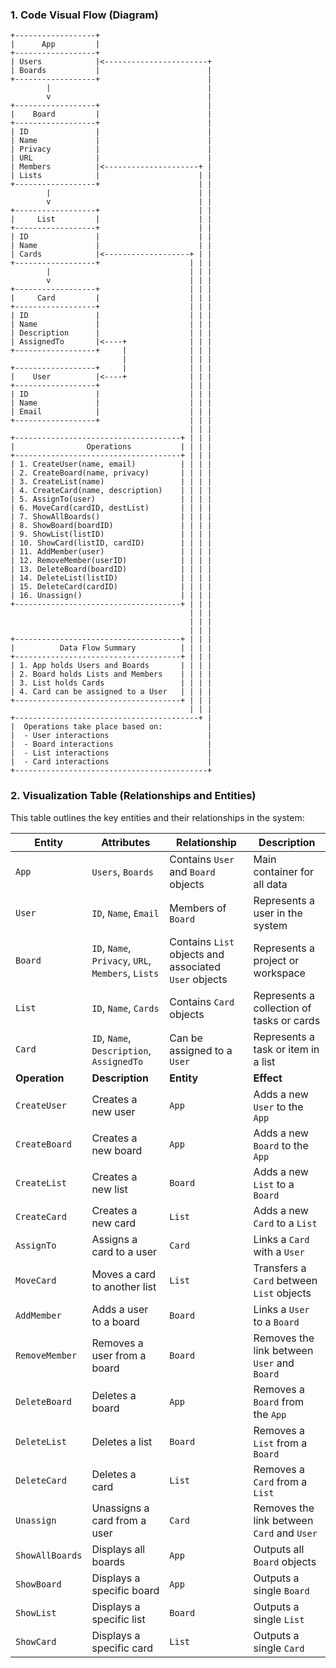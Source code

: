 
### 1. **Code Visual Flow (Diagram)**

```
+------------------+
|      App         |
+------------------+
| Users            |<-----------------------+
| Boards           |                        |
+------------------+                        |
        |                                   |
        v                                   |
+------------------+                        |
|    Board         |                        |
+------------------+                        |
| ID               |                        |
| Name             |                        |
| Privacy          |                        |
| URL              |                        |
| Members          |<---------------------+ |
| Lists            |                      | |
+------------------+                      | |
        |                                 | |
        v                                 | |
+------------------+                      | |
|     List         |                      | |
+------------------+                      | |
| ID               |                      | |
| Name             |                      | |
| Cards            |<-------------------+ | |
+------------------+                    | | |
        |                               | | |
        v                               | | |
+------------------+                    | | |
|     Card         |                    | | |
+------------------+                    | | |
| ID               |                    | | |
| Name             |                    | | |
| Description      |                    | | |
| AssignedTo       |<----+              | | |
+------------------+     |              | | |
                         |              | | |
+------------------+     |              | | |
|    User          |<----+              | | |
+------------------+                    | | |
| ID               |                    | | |
| Name             |                    | | |
| Email            |                    | | |
+------------------+                    | | |
                                        | | |
+-------------------------------------+ | | |
|                Operations           | | | |
+-------------------------------------+ | | |
| 1. CreateUser(name, email)          | | | |
| 2. CreateBoard(name, privacy)       | | | |
| 3. CreateList(name)                 | | | |
| 4. CreateCard(name, description)    | | | |
| 5. AssignTo(user)                   | | | |
| 6. MoveCard(cardID, destList)       | | | |
| 7. ShowAllBoards()                  | | | |
| 8. ShowBoard(boardID)               | | | |
| 9. ShowList(listID)                 | | | |
| 10. ShowCard(listID, cardID)        | | | |
| 11. AddMember(user)                 | | | |
| 12. RemoveMember(userID)            | | | |
| 13. DeleteBoard(boardID)            | | | |
| 14. DeleteList(listID)              | | | |
| 15. DeleteCard(cardID)              | | | |
| 16. Unassign()                      | | | |
+-------------------------------------+ | | |
                                        | | |
                                        | | |
                                        | | |
+-------------------------------------+ | | |
|          Data Flow Summary          | | | |
+-------------------------------------+ | | |
| 1. App holds Users and Boards       | | | |
| 2. Board holds Lists and Members    | | | |
| 3. List holds Cards                 | | | |
| 4. Card can be assigned to a User   | | | |
+-------------------------------------+ | | |
                                        | | |
+-----------------------------------------+ | 
|  Operations take place based on:          |
|  - User interactions                      |
|  - Board interactions                     |
|  - List interactions                      |
|  - Card interactions                      |
+-------------------------------------------+
```

### 2. **Visualization Table (Relationships and Entities)**

This table outlines the key entities and their relationships in the system:

| **Entity** | **Attributes** | **Relationship** | **Description** |
|------------|----------------|------------------|-----------------|
| `App`      | `Users`, `Boards` | Contains `User` and `Board` objects | Main container for all data |
| `User`     | `ID`, `Name`, `Email` | Members of `Board` | Represents a user in the system |
| `Board`    | `ID`, `Name`, `Privacy`, `URL`, `Members`, `Lists` | Contains `List` objects and associated `User` objects | Represents a project or workspace |
| `List`     | `ID`, `Name`, `Cards` | Contains `Card` objects | Represents a collection of tasks or cards |
| `Card`     | `ID`, `Name`, `Description`, `AssignedTo` | Can be assigned to a `User` | Represents a task or item in a list |
| **Operation** | **Description** | **Entity** | **Effect** |
| `CreateUser` | Creates a new user | `App` | Adds a new `User` to the `App` |
| `CreateBoard` | Creates a new board | `App` | Adds a new `Board` to the `App` |
| `CreateList` | Creates a new list | `Board` | Adds a new `List` to a `Board` |
| `CreateCard` | Creates a new card | `List` | Adds a new `Card` to a `List` |
| `AssignTo` | Assigns a card to a user | `Card` | Links a `Card` with a `User` |
| `MoveCard` | Moves a card to another list | `List` | Transfers a `Card` between `List` objects |
| `AddMember` | Adds a user to a board | `Board` | Links a `User` to a `Board` |
| `RemoveMember` | Removes a user from a board | `Board` | Removes the link between `User` and `Board` |
| `DeleteBoard` | Deletes a board | `App` | Removes a `Board` from the `App` |
| `DeleteList` | Deletes a list | `Board` | Removes a `List` from a `Board` |
| `DeleteCard` | Deletes a card | `List` | Removes a `Card` from a `List` |
| `Unassign` | Unassigns a card from a user | `Card` | Removes the link between `Card` and `User` |
| `ShowAllBoards` | Displays all boards | `App` | Outputs all `Board` objects |
| `ShowBoard` | Displays a specific board | `App` | Outputs a single `Board` |
| `ShowList` | Displays a specific list | `Board` | Outputs a single `List` |
| `ShowCard` | Displays a specific card | `List` | Outputs a single `Card` |
